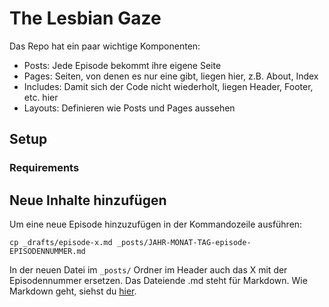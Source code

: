 # The Lesbian Gaze

Das Repo hat ein paar wichtige Komponenten:

- Posts: Jede Episode bekommt ihre eigene Seite
- Pages: Seiten, von denen es nur eine gibt, liegen hier, z.B. About, Index
- Includes: Damit sich der Code nicht wiederholt, liegen Header, Footer, etc. hier
- Layouts: Definieren wie Posts und Pages aussehen

## Setup

### Requirements

## Neue Inhalte hinzufügen

Um eine neue Episode hinzuzufügen in der Kommandozeile ausführen:

    cp _drafts/episode-x.md _posts/JAHR-MONAT-TAG-episode-EPISODENNUMMER.md

In der neuen Datei im `_posts/` Ordner im Header auch das X mit der Episodennummer ersetzen.
Das Dateiende .md steht für Markdown. Wie Markdown geht, siehst du [hier](https://github.com/adam-p/markdown-here/wiki/Markdown-Cheatsheet#links).